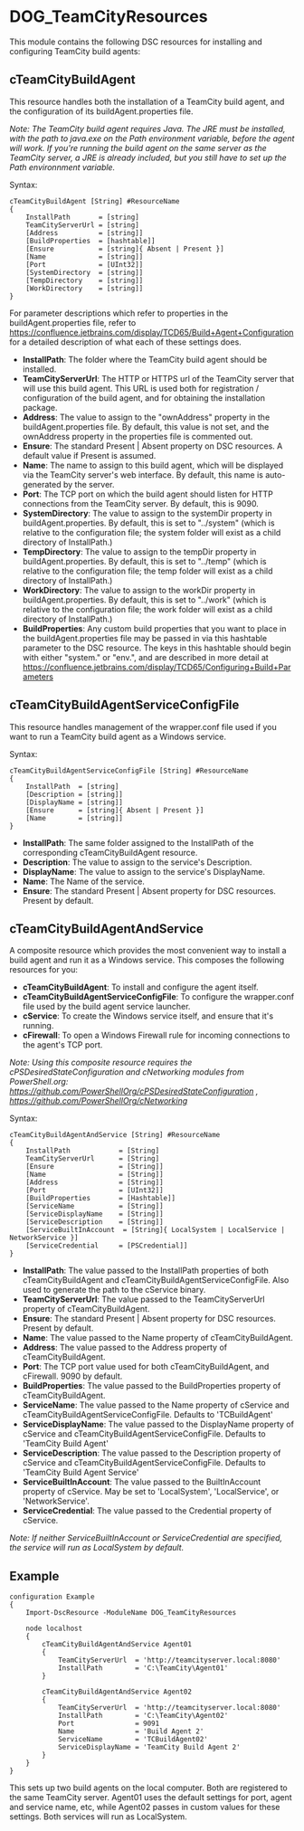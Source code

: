 # DOG_TeamCityResources
This module contains the following DSC resources for installing and configuring TeamCity build agents:

## cTeamCityBuildAgent

This resource handles both the installation of a TeamCity build agent, and the configuration of its buildAgent.properties file.

_Note: The TeamCity build agent requires Java.  The JRE must be installed, with the path to java.exe on the Path environment variable, before the agent will work.  If you're running the build agent on the same server as the TeamCity server, a JRE is already included, but you still have to set up the Path environnment variable._

Syntax:
```
cTeamCityBuildAgent [String] #ResourceName
{
    InstallPath       = [string]
    TeamCityServerUrl = [string]
    [Address          = [string]]
    [BuildProperties  = [hashtable]]
    [Ensure           = [string]{ Absent | Present }]
    [Name             = [string]]
    [Port             = [UInt32]]
    [SystemDirectory  = [string]]
    [TempDirectory    = [string]]
    [WorkDirectory    = [string]]
}
```

For parameter descriptions which refer to properties in the buildAgent.properties file, refer to https://confluence.jetbrains.com/display/TCD65/Build+Agent+Configuration for a detailed description of what each of these settings does.

- **InstallPath**: The folder where the TeamCity build agent should be installed.
- **TeamCityServerUrl**: The HTTP or HTTPS url of the TeamCity server that will use this build agent.  This URL is used both for registration / configuration of the build agent, and for obtaining the installation package.
- **Address**: The value to assign to the "ownAddress" property in the buildAgent.properties file.  By default, this value is not set, and the ownAddress property in the properties file is commented out.
- **Ensure**: The standard Present | Absent property on DSC resources.  A default value if Present is assumed.
- **Name**: The name to assign to this build agent, which will be displayed via the TeamCity server's web interface.  By default, this name is auto-generated by the server.
- **Port**: The TCP port on which the build agent should listen for HTTP connections from the TeamCity server.  By default, this is 9090.
- **SystemDirectory**: The value to assign to the systemDir property in buildAgent.properties.  By default, this is set to "../system" (which is relative to the configuration file; the system folder will exist as a child directory of InstallPath.)
- **TempDirectory**: The value to assign to the tempDir property in buildAgent.properties.  By default, this is set to "../temp" (which is relative to the configuration file; the temp folder will exist as a child directory of InstallPath.)
- **WorkDirectory**: The value to assign to the workDir property in buildAgent.properties.  By default, this is set to "../work" (which is relative to the configuration file; the work folder will exist as a child directory of InstallPath.)
- **BuildProperties**: Any custom build properties that you want to place in the buildAgent.properties file may be passed in via this hashtable parameter to the DSC resource.  The keys in this hashtable should begin with either "system." or "env.", and are described in more detail at https://confluence.jetbrains.com/display/TCD65/Configuring+Build+Parameters

## cTeamCityBuildAgentServiceConfigFile

This resource handles management of the wrapper.conf file used if you want to run a TeamCity build agent as a Windows service.

Syntax:
```
cTeamCityBuildAgentServiceConfigFile [String] #ResourceName
{
    InstallPath  = [string]
    [Description = [string]]
    [DisplayName = [string]]
    [Ensure      = [string]{ Absent | Present }]
    [Name        = [string]]
}
```

- **InstallPath**: The same folder assigned to the InstallPath of the corresponding cTeamCityBuildAgent resource.
- **Description**: The value to assign to the service's Description.
- **DisplayName**: The value to assign to the service's DisplayName.
- **Name**: The Name of the service.
- **Ensure**: The standard Present | Absent property for DSC resources.  Present by default.

## cTeamCityBuildAgentAndService

A composite resource which provides the most convenient way to install a build agent and run it as a Windows service.  This composes the following resources for you:

- **cTeamCityBuildAgent**: To install and configure the agent itself.
- **cTeamCityBuildAgentServiceConfigFile**: To configure the wrapper.conf file used by the build agent service launcher.
- **cService**: To create the Windows service itself, and ensure that it's running.
- **cFirewall**: To open a Windows Firewall rule for incoming connections to the agent's TCP port.

_Note:  Using this composite resource requires the cPSDesiredStateConfiguration and cNetworking modules from PowerShell.org:  https://github.com/PowerShellOrg/cPSDesiredStateConfiguration , https://github.com/PowerShellOrg/cNetworking_

Syntax:
```
cTeamCityBuildAgentAndService [String] #ResourceName
{
    InstallPath            = [String]
    TeamCityServerUrl      = [String]
    [Ensure                = [String]]
    [Name                  = [String]]
    [Address               = [String]]
    [Port                  = [UInt32]]
    [BuildProperties       = [Hashtable]]
    [ServiceName           = [String]]
    [ServiceDisplayName    = [String]]
    [ServiceDescription    = [String]]
    [ServiceBuiltInAccount  = [String]{ LocalSystem | LocalService | NetworkService }]
    [ServiceCredential     = [PSCredential]]
}
```

- **InstallPath**: The value passed to the InstallPath properties of both cTeamCityBuildAgent and cTeamCityBuildAgentServiceConfigFile.  Also used to generate the path to the cService binary.
- **TeamCityServerUrl**: The value passed to the TeamCityServerUrl property of cTeamCityBuildAgent.
- **Ensure**: The standard Present | Absent property for DSC resources.  Present by default.
- **Name**: The value passed to the Name property of cTeamCityBuildAgent.
- **Address**: The value passed to the Address property of cTeamCityBuildAgent.
- **Port**: The TCP port value used for both cTeamCityBuildAgent, and cFirewall.  9090 by default.
- **BuildProperties**: The value passed to the BuildProperties property of cTeamCityBuildAgent.
- **ServiceName**: The value passed to the Name property of cService and cTeamCityBuildAgentServiceConfigFile.  Defaults to 'TCBuildAgent'
- **ServiceDisplayName**: The value passed to the DisplayName property of cService and cTeamCityBuildAgentServiceConfigFile.  Defaults to 'TeamCity Build Agent'
- **ServiceDescription**: The value passed to the Description property of cService and cTeamCityBuildAgentServiceConfigFile.  Defaults to 'TeamCity Build Agent Service'
- **ServiceBuiltInAccount**: The value passed to the BuiltInAccount property of cService.  May be set to 'LocalSystem', 'LocalService', or 'NetworkService'.
- **ServiceCredential**: The value passed to the Credential property of cService.

_Note:  If neither ServiceBuiltInAccount or ServiceCredential are specified, the service will run as LocalSystem by default._

## Example

```posh
configuration Example
{
    Import-DscResource -ModuleName DOG_TeamCityResources

    node localhost
    {
        cTeamCityBuildAgentAndService Agent01
        {
            TeamCityServerUrl  = 'http://teamcityserver.local:8080'
            InstallPath        = 'C:\TeamCity\Agent01'
        }        

        cTeamCityBuildAgentAndService Agent02
        {
            TeamCityServerUrl  = 'http://teamcityserver.local:8080'
            InstallPath        = 'C:\TeamCity\Agent02'
            Port               = 9091
            Name               = 'Build Agent 2'
            ServiceName        = 'TCBuildAgent02'
            ServiceDisplayName = 'TeamCity Build Agent 2'
        }
    }
}
```

This sets up two build agents on the local computer.  Both are registered to the same TeamCity server.  Agent01 uses the default settings for port, agent and service name, etc, while Agent02 passes in custom values for these settings.  Both services will run as LocalSystem.
